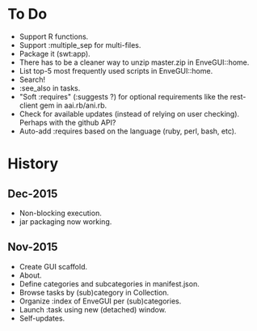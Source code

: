 To Do
=====
* Support R functions.
* Support :multiple_sep for multi-files.
* Package it (swt:app).
* There has to be a cleaner way to unzip master.zip in EnveGUI::home.
* List top-5 most frequently used scripts in EnveGUI::home.
* Search!
* :see_also in tasks.
* "Soft :requires" (:suggests ?) for optional requirements like the
  rest-client gem in aai.rb/ani.rb.
* Check for available updates (instead of relying on user checking).
  Perhaps with the github API?
* Auto-add :requires based on the language (ruby, perl, bash, etc).

History
=======

Dec-2015
--------
* Non-blocking execution.
* jar packaging now working.

Nov-2015
--------
* Create GUI scaffold.
* About.
* Define categories and subcategories in manifest.json.
* Browse tasks by (sub)category in Collection.
* Organize :index of EnveGUI per (sub)categories.
* Launch :task using new (detached) window.
* Self-updates.
